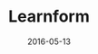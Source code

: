 ---
title: Learnform
description: 
client:
skills:
  - Product Design
  - User Experience
  - User Interface
date: 2016-05-13
finished: true
layout: work
permalink: false
thumbnail: static/learnform.jpg
eleventyExcludeFromCollections: true
---